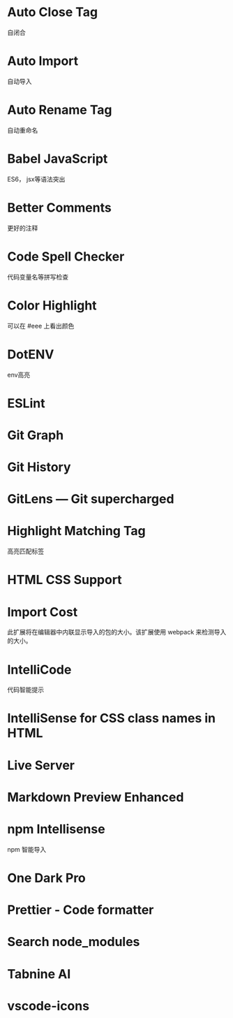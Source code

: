 # Auto Close Tag

自闭合



# Auto Import

自动导入



# Auto Rename Tag

自动重命名



# Babel JavaScript

ES6， jsx等语法突出



# Better Comments

更好的注释



# Code Spell Checker

代码变量名等拼写检查





# Color Highlight

可以在 #eee 上看出颜色



# DotENV

env高亮





# ESLint



# Git Graph





# Git History







# GitLens — Git supercharged





# Highlight Matching Tag

高亮匹配标签





# HTML CSS Support





# Import Cost

此扩展将在编辑器中内联显示导入的包的大小。该扩展使用 webpack 来检测导入的大小。







# IntelliCode

代码智能提示





# IntelliSense for CSS class names in HTML





# Live Server





# Markdown Preview Enhanced





# npm Intellisense

npm 智能导入







# One Dark Pro





# Prettier - Code formatter





# Search node_modules







# Tabnine AI







# vscode-icons